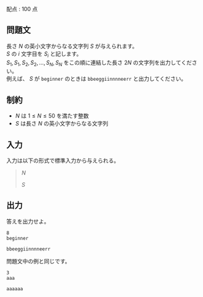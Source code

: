 配点 : $100$ 点

## 問題文

長さ $N$ の英小文字からなる文字列 $S$ が与えられます。<br>
$S$ の $i$ 文字目を $S_i$ と記します。<br>
$S_1,S_1,S_2,S_2,\dots,S_N,S_N$ をこの順に連結した長さ $2N$ の文字列を出力してください。<br>
例えば、 $S$ が `beginner` のときは `bbeeggiinnnneerr` と出力してください。

## 制約

- $N$ は $1 \le N \le 50$ を満たす整数
- $S$ は長さ $N$ の英小文字からなる文字列

## 入力

入力は以下の形式で標準入力から与えられる。

> $N$
> 
> $S$

## 出力

答えを出力せよ。

```input1
8
beginner
```

```output1
bbeeggiinnnneerr
```

問題文中の例と同じです。

```input2
3
aaa
```

```output2
aaaaaa
```